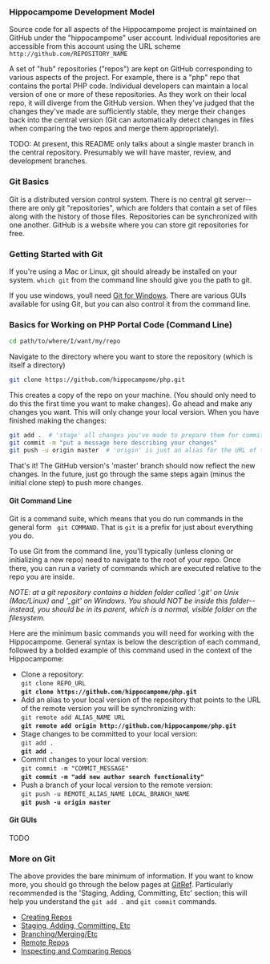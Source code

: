 ### Hippocampome Development Model

Source code for all aspects of the Hippocampome project is maintained on GitHub under the "hippocampome" user account.  Individual repositories are accessible from this account using the URL scheme `http://github.com/REPOSITORY_NAME`

A set of "hub" repositories ("repos") are kept on GitHub corresponding to various aspects of the project.  For example, there is a "php" repo that contains the portal PHP code.  Individual developers can maintain a local version of one or more of these repositories.  As they work on their local repo, it will diverge from the GitHub version.  When they've judged that the changes they've made are sufficiently stable, they merge their changes back into the central version (Git can automatically detect changes in files when comparing the two repos and merge them appropriately).

TODO: At present, this README only talks about a single master branch in the central repository.  Presumably we will have master, review, and development branches.

### Git Basics

Git is a distributed version control system.  There is no central git server-- there are only git "repositories", which are folders that contain a set of files along with the history of those files.  Repositories can be synchronized with one another.  GitHub is a website where you can store git repositories for free.

### Getting Started with Git

If you're using a Mac or Linux, git should already be installed on your system.  `which git` from the command line should give you the path to git.

If you use windows, youll need [Git for Windows](http://msysgit.github.io).  There are various GUIs available for using Git, but you can also control it from the command line.

### Basics for Working on PHP Portal Code (Command Line)

```sh
cd path/to/where/I/want/my/repo
```

Navigate to the directory where you want to store the repository (which is itself a directory)

```sh
git clone https://github.com/hippocampome/php.git
```

This creates a copy of the repo on your machine.  (You should only need to do this the first time you want to make changes).  Go ahead and make any changes you want.  This will only change your local version.  When you have finished making the changes:

```sh
git add .  # 'stage' all changes you've made to prepare them for commit
git commit -m "put a message here describing your changes"
git push -u origin master  # 'origin' is just an alias for the URL of the GitHub version, 'master' refers to a branch in your local version
```

That's it!  The GitHub version's 'master' branch should now reflect the new changes.  In the future, just go through the same steps again (minus the initial clone step) to push more changes.

#### Git Command Line

Git is a command suite, which means that you do run commands in the general form ` git COMMAND`.  That is `git` is a prefix for just about everything you do.

To use Git from the command line, you'll typically (unless cloning or initializing a new repo) need to navigate to the root of your repo.  Once there, you can run a variety of commands which are executed relative to the repo you are inside.

*NOTE: at a git repository contains a hidden folder called '.git' on Unix (Mac/Linux) and '_git' on Windows.  You should NOT be inside this folder-- instead, you should be in its parent, which is a normal, visible folder on the filesystem.*

Here are the minimum basic commands you will need for working with the Hippocampome.  General syntax is below the description of each command, followed by a bolded example of this command used in the context of the Hippocampome:

- Clone a repository:  
`git clone REPO_URL`  
**`git clone https://github.com/hippocampome/php.git`**
- Add an alias to your local version of the repository that points to the URL of the remote version you will be synchronizing with:  
`git remote add ALIAS_NAME URL`  
**`git remote add origin http://github.com/hippocampome/php.git`**
- Stage changes to be committed to your local version:  
`git add .`  
**`git add .`**
- Commit changes to your local version:  
`git commit -m "COMMIT_MESSAGE"`  
**`git commit -m "add new author search functionality"`**
- Push a branch of your local version to the remote version:  
`git push -u REMOTE_ALIAS_NAME LOCAL_BRANCH_NAME`  
**`git push -u origin master`**


#### Git GUIs

TODO

### More on Git

The above provides the bare minimum of information.  If you want to know more, you should go through the below pages at [GitRef](http://gitref.org).  Particularly recommended is the 'Staging, Adding, Committing, Etc' section; this will help you understand the `git add .` and `git commit` commands.

- [Creating Repos](http://gitref.org/creating/)
- [Staging, Adding, Committing, Etc](http://gitref.org/basic/)
- [Branching/Merging/Etc](http://gitref.org/branching/)
- [Remote Repos](http://gitref.org/remotes/)
- [Inspecting and Comparing Repos](http://gitref.org/inspect/)

